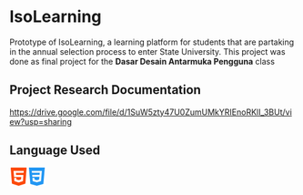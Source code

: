 # IsoLearning
Prototype of IsoLearning, a learning platform for students that are partaking in the annual selection process to enter State University. This project was done as final project for the **Dasar Desain Antarmuka Pengguna** class

## Project Research Documentation
https://drive.google.com/file/d/1SuW5zty47U0ZumUMkYRIEnoRKlI_3BUt/view?usp=sharing

## Language Used
<img align="left" alt="Joviar's Discord" width="32px" src="https://raw.githubusercontent.com/Joviar27/Joviar27/main/html-5.png"/>
<img align="left" alt="CSS Logo" width="32px" src="https://raw.githubusercontent.com/Joviar27/Joviar27/main/css-3.png"/>

